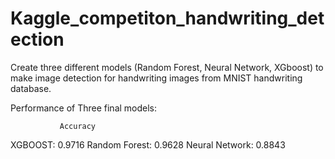 # Kaggle_competiton_handwriting_detection

Create three different models (Random Forest, Neural Network, XGboost) to make image detection for handwriting images from MNIST handwriting database.

Performance of Three final models:

               Accuracy
XGBOOST:        0.9716
Random Forest:  0.9628
Neural Network: 0.8843
